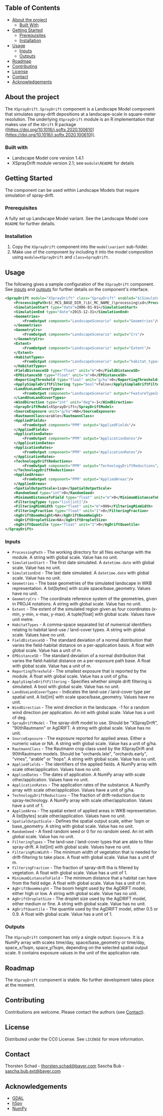 ## Table of Contents
* [About the project](#about-the-project)
  * [Built With](#built-with)
* [Getting Started](#getting-started)
  * [Prerequisites](#prerequisites)
  * [Installation](#installation)
* [Usage](#usage)
  * [Inputs](#inputs)
  * [Outputs](#outputs)
* [Roadmap](#roadmap)
* [Contributing](#contributing)
* [License](#license)
* [Contact](#contact)
* [Acknowledgements](#acknowledgements)


## About the project
The `XSprayDrift.SprayDrift` component is a Landscape Model component that simulates spray-drift depositions at a 
landscape-scale in square-meter resolution. The underlying `XSprayDrift` module is an R implementation that makes use of
the `XDrift` R package ([https://doi.org/10.1016/j.softx.2020.100610](https://doi.org/10.1016/j.softx.2020.100610)).

### Built with
* Landscape Model core version 1.4.1
* XSprayDrift module version 2.1; see `module\README` for details


## Getting Started
The component can be used within Landscape Models that require simulation of spray-drift.

### Prerequisites
A fully set up Landscape Model variant. See the Landscape Model core `README` for further details.

### Installation
1. Copy the `XSprayDrift` component into the `model\variant` sub-folder.
2. Make use of the component by including it into the model composition using `module=XSprayDrift` and 
   `class=SprayDrift`. 


## Usage
The following gives a sample configuration of the `XSprayDrift` component. See [inputs](#inputs) and [outputs](#outputs)
for further details on the component's interface.
```xml
<SprayDrift module="XSprayDrift" class="SprayDrift" enabled="$(SimulateSprayDriftExposure)">
    <ProcessingPath>$(_MCS_BASE_DIR_)\$(_MC_NAME_)\processing\sd</ProcessingPath>
    <SimulationStart type="date">2006-01-01</SimulationStart>
    <SimulationEnd type="date">2015-12-31</SimulationEnd>
    <Geometries>
        <FromOutput component="LandscapeScenario" output="Geometries"/>
    </Geometries>
    <GeometryCrs>
        <FromOutput component="LandscapeScenario" output="Crs"/>
    </GeometryCrs>
    <Extent>
        <FromOutput component="LandscapeScenario" output="Extent"/>
    </Extent>
    <HabitatTypes>
        <FromOutput component="LandscapeScenario" output="habitat_types"/>
    </HabitatTypes>
    <FieldDistanceSD type="float" unit="m">0</FieldDistanceSD>
    <EPDistanceSD type="float" unit="m">0</EPDistanceSD>
    <ReportingThreshold type="float" unit="g/ha">0</ReportingThreshold>
    <ApplySimpleDriftFiltering type="bool">false</ApplySimpleDriftFiltering>
    <LandUseLandCoverTypes>
        <FromOutput component="LandscapeScenario" output="FeatureTypeIds"/>
    </LandUseLandCoverTypes>
    <WindDirection type="int" unit="deg">-1</WindDirection>
    <SprayDriftModel>XSprayDrift</SprayDriftModel>
    <SourceExposure unit="g/ha">NA</SourceExposure>
    <RautmannClass>arable</RautmannClass>
    <AppliedFields>
        <FromOutput component="PPM" output="AppliedFields"/>
    </AppliedFields>
    <ApplicationDates>
        <FromOutput component="PPM" output="ApplicationDates"/>
    </ApplicationDates>
    <ApplicationRates>
        <FromOutput component="PPM" output="ApplicationRates"/>
    </ApplicationRates>
    <TechnologyDriftReductions>
        <FromOutput component="PPM" output="TechnologyDriftReductions"/>
    </TechnologyDriftReductions>
    <AppliedAreas>
        <FromOutput component="PPM" output="AppliedAreas"/>
    </AppliedAreas>
    <SpatialOutputScale>1sqm</SpatialOutputScale>
    <RandomSeed type="int">0</RandomSeed>
    <MinimumDistanceToField type="float" unit="m">0</MinimumDistanceToField>
    <FilteringTypes type="list[int]"/>
    <FilteringMinWidth type="float" unit="m">999</FilteringMinWidth>
    <FilteringFraction type="float" unit="1">0</FilteringFraction>
    <AgDriftBoomHeight>NA</AgDriftBoomHeight>
    <AgDriftDropletSize>NA</AgDriftDropletSize>
    <AgDriftQuantile type="float" unit="1">0</AgDriftQuantile>
</SprayDrift>
```

### Inputs
* `ProcessingPath` - The working directory for all files exchange with the module. A string with global scale. Value has
  no unit.
* `SimulationStart` - The first date simulated. A `datetime.date` with global scale. Value has no unit.
* `SimulationEnd` - The last date simulated. A `datetime.date` with global scale. Value has no unit.
* `Geometries` - The base geometries of the simulated landscape in WKB representation. A list\[bytes\] with scale
  space/base_geometry. Values have no unit.
* `GeometryCrs` - The coordinate reference system of the geometries, given in PROJ4 notations. A string with global 
  scale. Value has no unit.
* `Extent` - The extent of the simulated region given as four coordinates (x-min, y-min, x-max, y-max). A tuple\[float\]
  with global scale. Values have unit metre.
* `HabitatTypes` - A comma-space separated list of numerical identifiers relating to habitat land-use / land-cover 
  types. A string with global scale. Values have no unit.
* `FieldDistanceSD` - The standard deviation of a normal distribution that varies the field-habitat distance on a 
  per-application basis. A float with global scale. Value has a unit of m.
* `EPDistanceSD` - The standard deviation of a normal distribution that varies the field-habitat distance on a 
  per-exposure path base. A float with global scale. Value has a unit of m.
* `ReportingThreshold` - The smallest exposure that is reported by the module. A float with global scale. Value has a 
  unit of g/ha.
* `ApplySimpleDriftFiltering` - Specifies whether simple drift filtering is simulated. A bool with global scale. Value
  has no unit.
* `LandUseLandCoverTypes` - Indicates the land-use / land-cover type per spatial unit. A list\[int\] with scale 
  space/base_geometry. Values have no unit.
* `WindDirection` - The wind direction in the landscape. -1 for a random wind direction per application. An int with 
  global scale. Value has a unit of deg.    
* `SprayDriftModel` - The spray-drift model to use. Should be "XSprayDrift", "90thRautmann" or AgDRIFT. A string with 
  global scale. Value has no unit.    
* `SourceExposure` - The exposure reported for applied areas. Either a numeric value or NA. A string with global scale. 
  Value has a unit of g/ha.   
* `RautmannClass` - The Rautmann crop class used by the XSprayDrift and 90thRautmann models. Should be "orchards.late", 
  "orchards.early", "vines", "arable" or "hops". A string with global scale. Value has no unit.   
* `AppliedFields` - The identifiers of the applied fields. A NumPy array with scale other/application. Values have no 
  unit. 
* `AppliedDates` - The dates of application. A NumPy array with scale other/application. Values have no unit.
* `ApplicationRates` - The application rates of the substance. A NumPy array with scale other/application. Values have a
  unit of g/ha. 
* `TechnologyDriftReductions` - The fraction of drift-reduction due to spray-technology. A NumPy array with scale 
  other/application. Values have a unit of 1.
* `AppliedArea` - The spatial extent of applied areas in WKB representation. A list\[bytes\] scale other/application. 
  Values have no unit.
* `SpatialOutputScale` - Defines the spatial output scale, either 1sqm or base_geometry. A string  with global scale. 
  Value has no unit.
* `RandomSeed` - A fixed random seed or 0 for no random seed. An int with global scale. Value has no unit.
* `FilteringTypes` - The land-use / land-cover types that are able to filter spray-drift. A list\[int\] with global
  scale. Values have no unit.
* `FilteringMinWidth` - The minimum width of vegetation that is needed for drift-filtering to take place. A float with 
  global scale. Value has a unit of m.
* `FilteringFraction` - The fraction of spray-drift tha is filtered by vegetation. A float with global scale. Value has 
  a unit of 1.
* `MinimumDistanceToField` - The minimum distance that a habitat can have from the field edge. A float with global
  scale. Value has a unit of m.
* `AgDriftBoomHeight` - The boom height used by the AgDRIFT model, either high or low. A string with global scale. Value
  has no unit.
* `AgDriftDropletSize` - The droplet size used by the AgDRIFT model, either medium or fine. A string with global scale. 
  Value has no unit.
* `AgDriftQuantile` - The quantile used by the AgDRIFT model, either 0.5 or 0.9. A float with global scale. Value has a
  unit of 1.

### Outputs
The `XSprayDrift` component has only a single output: `Exposure`. It is a NumPy array with scales time/day, 
space/base_geometry or time/day, space_x/1sqm, space_y/1sqm, depending on the selected spatial output scale. It contains
exposure values in the unit of the application rate.


## Roadmap
The `XSprayDrift` component is stable. No further development takes place at the moment.


## Contributing
Contributions are welcome. Please contact the authors (see [Contact](#contact)).


## License
Distributed under the CC0 License. See `LICENSE` for more information.


## Contact
Thorsten Schad - thorsten.schad@bayer.com
Sascha Bub - sascha.bub.ext@bayer.com


## Acknowledgements
* [GDAL](https://pypi.org/project/GDAL)
* [h5py](https://www.h5py.org)
* [NumPy](https://numpy.org)
